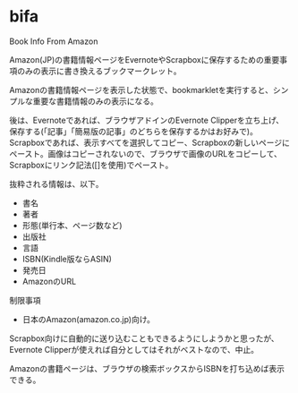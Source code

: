 # bifa
Book Info From Amazon

Amazon(JP)の書籍情報ページをEvernoteやScrapboxに保存するための重要事項のみの表示に書き換えるブックマークレット。

Amazonの書籍情報ページを表示した状態で、bookmarkletを実行すると、シンプルな重要な書籍情報のみの表示になる。

後は、Evernoteであれば、ブラウザアドインのEvernote Clipperを立ち上げ、保存する(「記事」「簡易版の記事」のどちらを保存するかはお好みで)。
Scrapboxであれば、表示すべてを選択してコピー、Scrapboxの新しいページにペースト。画像はコピーされないので、ブラウザで画像のURLをコピーして、Scrapboxにリンク記法([]を使用)でペースト。

抜粋される情報は、以下。

- 書名
- 著者
- 形態(単行本、ページ数など)
- 出版社
- 言語
- ISBN(Kindle版ならASIN)
- 発売日
- AmazonのURL

制限事項
- 日本のAmazon(amazon.co.jp)向け。

Scrapbox向けに自動的に送り込むこともできるようにしようかと思ったが、Evernote Clipperが使えれば自分としてはそれがベストなので、中止。

Amazonの書籍ページは、ブラウザの検索ボックスからISBNを打ち込めば表示できる。
